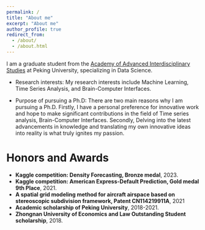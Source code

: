 ```yaml
---
permalink: /
title: "About me"
excerpt: "About me"
author_profile: true
redirect_from: 
  - /about/
  - /about.html
---
```


I am a graduate student from the [Academy of Advanced Interdisciplinary Studies](http://www.aais.pku.edu.cn/) at Peking University, specializing in Data Science.

- Research interests:
My research interests include Machine Learning, Time Series Analysis, and Brain-Computer Interfaces.

- Purpose of pursuing a Ph.D:
There are two main reasons why I am pursuing a Ph.D. Firstly, I have a personal preference for innovative work and hope to make significant contributions in the field of Time series analysis, Brain-Computer Interfaces. Secondly, Delving into the latest advancements in knowledge and translating my own innovative ideas into reality is what truly ignites my passion.

# Honors and Awards
- **Kaggle competition: Density Forecasting, Bronze medal**, 2023.
- **Kaggle competition: American Express-Default Prediction, Gold medal 9th Place**, 2021.
- **A spatial grid modeling method for aircraft airspace based on stereoscopic subdivision framework, Patent CN114219911A**, 2021
- **Academic scholarship of Peking University**, 2018-2021.
- **Zhongnan University of Economics and Law Outstanding Student scholarship**, 2018.


